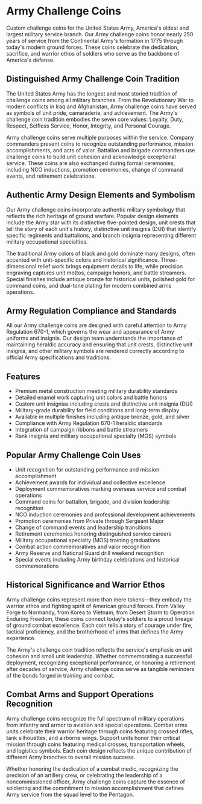 # Army Challenge Coins

Custom challenge coins for the United States Army, America's oldest and largest military service branch. Our Army challenge coins honor nearly 250 years of service from the Continental Army's formation in 1775 through today's modern ground forces. These coins celebrate the dedication, sacrifice, and warrior ethos of soldiers who serve as the backbone of America's defense.

## Distinguished Army Challenge Coin Tradition

The United States Army has the longest and most storied tradition of challenge coins among all military branches. From the Revolutionary War to modern conflicts in Iraq and Afghanistan, Army challenge coins have served as symbols of unit pride, camaraderie, and achievement. The Army's challenge coin tradition embodies the seven core values: Loyalty, Duty, Respect, Selfless Service, Honor, Integrity, and Personal Courage.

Army challenge coins serve multiple purposes within the service. Company commanders present coins to recognize outstanding performance, mission accomplishments, and acts of valor. Battalion and brigade commanders use challenge coins to build unit cohesion and acknowledge exceptional service. These coins are also exchanged during formal ceremonies, including NCO inductions, promotion ceremonies, change of command events, and retirement celebrations.

## Authentic Army Design Elements and Symbolism

Our Army challenge coins incorporate authentic military symbology that reflects the rich heritage of ground warfare. Popular design elements include the Army star with its distinctive five-pointed design, unit crests that tell the story of each unit's history, distinctive unit insignia (DUI) that identify specific regiments and battalions, and branch insignia representing different military occupational specialties.

The traditional Army colors of black and gold dominate many designs, often accented with unit-specific colors and historical significance. Three-dimensional relief work brings equipment details to life, while precision engraving captures unit mottos, campaign honors, and battle streamers. Special finishes include antique bronze for historical units, polished gold for command coins, and dual-tone plating for modern combined arms operations.

## Army Regulation Compliance and Standards

All our Army challenge coins are designed with careful attention to Army Regulation 670-1, which governs the wear and appearance of Army uniforms and insignia. Our design team understands the importance of maintaining heraldic accuracy and ensuring that unit crests, distinctive unit insignia, and other military symbols are rendered correctly according to official Army specifications and traditions.

## Features
- Premium metal construction meeting military durability standards
- Detailed enamel work capturing unit colors and battle honors
- Custom unit insignias including crests and distinctive unit insignia (DUI)
- Military-grade durability for field conditions and long-term display
- Available in multiple finishes including antique bronze, gold, and silver
- Compliance with Army Regulation 670-1 heraldic standards
- Integration of campaign ribbons and battle streamers
- Rank insignia and military occupational specialty (MOS) symbols

## Popular Army Challenge Coin Uses
- Unit recognition for outstanding performance and mission accomplishment
- Achievement awards for individual and collective excellence
- Deployment commemoratives marking overseas service and combat operations
- Command coins for battalion, brigade, and division leadership recognition
- NCO induction ceremonies and professional development achievements
- Promotion ceremonies from Private through Sergeant Major
- Change of command events and leadership transitions
- Retirement ceremonies honoring distinguished service careers
- Military occupational specialty (MOS) training graduations
- Combat action commemoratives and valor recognition
- Army Reserve and National Guard drill weekend recognition
- Special events including Army birthday celebrations and historical commemorations

## Historical Significance and Warrior Ethos

Army challenge coins represent more than mere tokens—they embody the warrior ethos and fighting spirit of American ground forces. From Valley Forge to Normandy, from Korea to Vietnam, from Desert Storm to Operation Enduring Freedom, these coins connect today's soldiers to a proud lineage of ground combat excellence. Each coin tells a story of courage under fire, tactical proficiency, and the brotherhood of arms that defines the Army experience.

The Army's challenge coin tradition reflects the service's emphasis on unit cohesion and small unit leadership. Whether commemorating a successful deployment, recognizing exceptional performance, or honoring a retirement after decades of service, Army challenge coins serve as tangible reminders of the bonds forged in training and combat.

## Combat Arms and Support Operations Recognition

Army challenge coins recognize the full spectrum of military operations from infantry and armor to aviation and special operations. Combat arms units celebrate their warrior heritage through coins featuring crossed rifles, tank silhouettes, and airborne wings. Support units honor their critical mission through coins featuring medical crosses, transportation wheels, and logistics symbols. Each coin design reflects the unique contribution of different Army branches to overall mission success.

Whether honoring the dedication of a combat medic, recognizing the precision of an artillery crew, or celebrating the leadership of a noncommissioned officer, Army challenge coins capture the essence of soldiering and the commitment to mission accomplishment that defines Army service from the squad level to the Pentagon. 